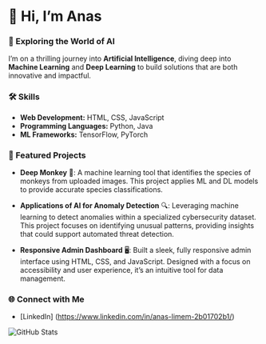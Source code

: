 # 👋 Hi, I’m Anas

### 🌌 Exploring the World of AI
I’m on a thrilling journey into **Artificial Intelligence**, diving deep into **Machine Learning** and **Deep Learning** to build solutions that are both innovative and impactful.

### 🛠️ Skills
- **Web Development:** HTML, CSS, JavaScript
- **Programming Languages:** Python, Java
- **ML Frameworks:** TensorFlow, PyTorch

### 🔭 Featured Projects
- **Deep Monkey** 🐒: A machine learning tool that identifies the species of monkeys from uploaded images. This project applies ML and DL models to provide accurate species classifications.

- **Applications of AI for Anomaly Detection** 🔍: Leveraging machine learning to detect anomalies within a specialized cybersecurity dataset. This project focuses on identifying unusual patterns, providing insights that could support automated threat detection.

- **Responsive Admin Dashboard** 🖥️: Built a sleek, fully responsive admin interface using HTML, CSS, and JavaScript. Designed with a focus on accessibility and user experience, it’s an intuitive tool for data management.

### 🌐 Connect with Me
- [LinkedIn] (https://www.linkedin.com/in/anas-limem-2b01702b1/)
  
![GitHub Stats](https://github-readme-stats.vercel.app/api?username=anaslimem&show_icons=true&theme=radical)
